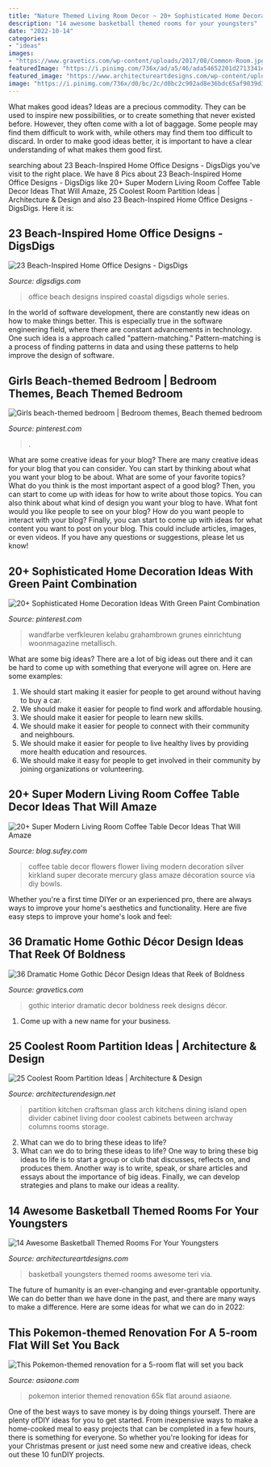 ```yaml
---
title: "Nature Themed Living Room Decor ~ 20+ Sophisticated Home Decoration Ideas With Green Paint Combination"
description: "14 awesome basketball themed rooms for your youngsters"
date: "2022-10-14"
categories:
- "ideas"
images:
- "https://www.gravetics.com/wp-content/uploads/2017/08/Common-Room.jpg"
featuredImage: "https://i.pinimg.com/736x/ad/a5/46/ada54652201d2713341e785d04027dfc.jpg"
featured_image: "https://www.architectureartdesigns.com/wp-content/uploads/2016/02/4-65-630x431.jpg"
image: "https://i.pinimg.com/736x/d0/bc/2c/d0bc2c902ad8e36bdc65af9039d34e49.jpg"
---
```



What makes good ideas?
Ideas are a precious commodity. They can be used to inspire new possibilities, or to create something that never existed before. However, they often come with a lot of baggage. Some people may find them difficult to work with, while others may find them too difficult to discard. In order to make good ideas better, it is important to have a clear understanding of what makes them good first.

	

		
searching about 23 Beach-Inspired Home Office Designs - DigsDigs you've visit to the right place. We have 8 Pics about 23 Beach-Inspired Home Office Designs - DigsDigs like 20+ Super Modern Living Room Coffee Table Decor Ideas That Will Amaze, 25 Coolest Room Partition Ideas | Architecture &amp; Design and also 23 Beach-Inspired Home Office Designs - DigsDigs. Here it is:
		
    
## 23 Beach-Inspired Home Office Designs - DigsDigs

<img loading=lazy src="http://www.digsdigs.com/photos/beach-inspired-home-office-designs-5.jpg" onerror="this.onerror=null;this.src='https://tse1.mm.bing.net/th?id=OIP.2VL-TmIdpPCIibbAeoPxGAHaLH&amp;pid=15.1';" alt="23 Beach-Inspired Home Office Designs - DigsDigs">

_Source: digsdigs.com_

>office beach designs inspired coastal digsdigs whole series. 

	

In the world of software development, there are constantly new ideas on how to make things better. This is especially true in the software engineering field, where there are constant advancements in technology. One such idea is a approach called "pattern-matching." Pattern-matching is a process of finding patterns in data and using these patterns to help improve the design of software.

    
## Girls Beach-themed Bedroom | Bedroom Themes, Beach Themed Bedroom

<img loading=lazy src="https://i.pinimg.com/736x/ad/a5/46/ada54652201d2713341e785d04027dfc.jpg" onerror="this.onerror=null;this.src='https://tse2.mm.bing.net/th?id=OIP.fGOo-VplNvB-1xcYrimfcgHaLC&amp;pid=15.1';" alt="Girls beach-themed bedroom | Bedroom themes, Beach themed bedroom">

_Source: pinterest.com_

>. 

	

What are some creative ideas for your blog?
There are many creative ideas for your blog that you can consider. You can start by thinking about what you want your blog to be about. What are some of your favorite topics? What do you think is the most important aspect of a good blog? Then, you can start to come up with ideas for how to write about those topics. You can also think about what kind of design you want your blog to have. What font would you like people to see on your blog? How do you want people to interact with your blog? Finally, you can start to come up with ideas for what content you want to post on your blog. This could include articles, images, or even videos. If you have any questions or suggestions, please let us know!

    
## 20+ Sophisticated Home Decoration Ideas With Green Paint Combination

<img loading=lazy src="https://i.pinimg.com/736x/d0/bc/2c/d0bc2c902ad8e36bdc65af9039d34e49.jpg" onerror="this.onerror=null;this.src='https://tse4.mm.bing.net/th?id=OIP.3PeAppaN5KTQbUcUfjlNiwHaKx&amp;pid=15.1';" alt="20+ Sophisticated Home Decoration Ideas With Green Paint Combination">

_Source: pinterest.com_

>wandfarbe verfkleuren kelabu grahambrown grunes einrichtung woonmagazine metallisch. 

	

What are some big ideas?
There are a lot of big ideas out there and it can be hard to come up with something that everyone will agree on. Here are some examples:
1. We should start making it easier for people to get around without having to buy a car.
2. We should make it easier for people to find work and affordable housing.
3. We should make it easier for people to learn new skills.
4. We should make it easier for people to connect with their community and neighbours.
5. We should make it easier for people to live healthy lives by providing more health education and resources.
6. We should make it easy for people to get involved in their community by joining organizations or volunteering.

    
## 20+ Super Modern Living Room Coffee Table Decor Ideas That Will Amaze

<img loading=lazy src="http://cdn.architecturendesign.net/wp-content/uploads/2015/11/AD-19-creative-adorable-flower-coffee-table-decor.jpg" onerror="this.onerror=null;this.src='https://tse1.mm.bing.net/th?id=OIP.36Vf7fsXXKrlDgYqCOT8KwHaLA&amp;pid=15.1';" alt="20+ Super Modern Living Room Coffee Table Decor Ideas That Will Amaze">

_Source: blog.sufey.com_

>coffee table decor flowers flower living modern decoration silver kirkland super decorate mercury glass amaze décoration source via diy bowls. 

	

Whether you're a first time DIYer or an experienced pro, there are always ways to improve your home's aesthetics and functionality. Here are five easy steps to improve your home's look and feel: 

    
## 36 Dramatic Home Gothic Décor Design Ideas That Reek Of Boldness

<img loading=lazy src="https://www.gravetics.com/wp-content/uploads/2017/08/Common-Room.jpg" onerror="this.onerror=null;this.src='https://tse4.mm.bing.net/th?id=OIP.MVE1GeeRv_haSYn50uQ0cwHaLI&amp;pid=15.1';" alt="36 Dramatic Home Gothic Décor Design Ideas that Reek of Boldness">

_Source: gravetics.com_

>gothic interior dramatic decor boldness reek designs décor. 

	

1. Come up with a new name for your business.

    
## 25 Coolest Room Partition Ideas | Architecture &amp; Design

<img loading=lazy src="http://cdn.architecturendesign.net/wp-content/uploads/2014/08/1446.jpg" onerror="this.onerror=null;this.src='https://tse1.mm.bing.net/th?id=OIP.6iDV5z49ztLLQfWfhoEl0AHaJV&amp;pid=15.1';" alt="25 Coolest Room Partition Ideas | Architecture &amp; Design">

_Source: architecturendesign.net_

>partition kitchen craftsman glass arch kitchens dining island open divider cabinet living door coolest cabinets between archway columns rooms storage. 

	

2. What can we do to bring these ideas to life?
2. What can we do to bring these ideas to life? 
One way to bring these big ideas to life is to start a group or club that discusses, reflects on, and produces them. Another way is to write, speak, or share articles and essays about the importance of big ideas. Finally, we can develop strategies and plans to make our ideas a reality.

    
## 14 Awesome Basketball Themed Rooms For Your Youngsters

<img loading=lazy src="https://www.architectureartdesigns.com/wp-content/uploads/2016/02/4-65-630x431.jpg" onerror="this.onerror=null;this.src='https://tse4.mm.bing.net/th?id=OIP.-ZBTp2vQ48z1NMOApRC_SgHaFE&amp;pid=15.1';" alt="14 Awesome Basketball Themed Rooms For Your Youngsters">

_Source: architectureartdesigns.com_

>basketball youngsters themed rooms awesome teri via. 

	

The future of humanity is an ever-changing and ever-grantable opportunity. We can do better than we have done in the past, and there are many ways to make a difference. Here are some ideas for what we can do in 2022: 

    
## This Pokemon-themed Renovation For A 5-room Flat Will Set You Back

<img loading=lazy src="https://www.asiaone.com/sites/default/files/styles/a1_og_image/public/original_images/Jul2020/105769022_3163824433675179_2811956812918213160_o.jpg?itok=as5-RutI" onerror="this.onerror=null;this.src='https://tse2.mm.bing.net/th?id=OIP.RsYOx7H6jTqDVkwimDcA4gHaE8&amp;pid=15.1';" alt="This Pokemon-themed renovation for a 5-room flat will set you back">

_Source: asiaone.com_

>pokemon interior themed renovation 65k flat around asiaone. 

	

One of the best ways to save money is by doing things yourself. There are plenty ofDIY ideas for you to get started. From inexpensive ways to make a home-cooked meal to easy projects that can be completed in a few hours, there is something for everyone. So whether you're looking for ideas for your Christmas present or just need some new and creative ideas, check out these 10 funDIY projects.

